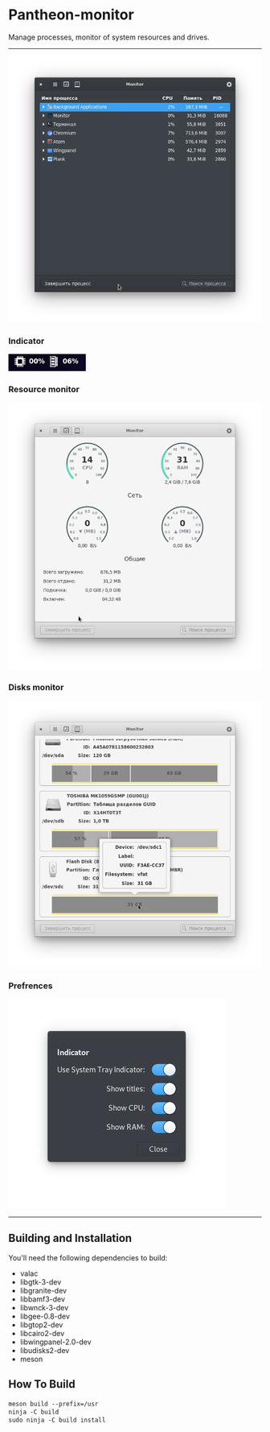 # Pantheon-monitor
Manage processes, monitor of system resources and drives.

----

![Screenshot](data/screenshot1.png)

### Indicator
![Screenshot](data/screenshot2.png)

### Resource monitor
![Screenshot](data/screenshot4.png)

### Disks monitor
![Screenshot](data/screenshot3.png)

### Prefrences
![Screenshot](data/screenshot5.png)

---

## Building and Installation

You'll need the following dependencies to build:
* valac
* libgtk-3-dev
* libgranite-dev
* libbamf3-dev
* libwnck-3-dev
* libgee-0.8-dev
* libgtop2-dev
* libcairo2-dev
* libwingpanel-2.0-dev
* libudisks2-dev
* meson

## How To Build

    meson build --prefix=/usr
    ninja -C build
    sudo ninja -C build install
